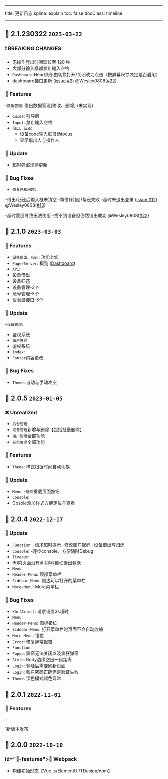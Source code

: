 <!--
 * @Author: error: error: git config user.name & please set dead value or install git && error: git config user.email & please set dead value or install git & please set dead value or install git
 * @Date: 2023-03-31 13:54:14
 * @LastEditors: error: error: git config user.name & please set dead value or install git && error: git config user.email & please set dead value or install git & please set dead value or install git
 * @LastEditTime: 2023-04-04 11:57:27
 * @FilePath: \MTB-Equipment-Management-System\CHANGELOG.md
 * @Description: 这是默认设置,请设置`customMade`, 打开koroFileHeader查看配置 进行设置: https://github.com/OBKoro1/koro1FileHeader/wiki/%E9%85%8D%E7%BD%AE
-->

---

title: 更新日志
spline: explain
toc: false
docClass: timeline

---

## 🌈 2.1.230322 `2023-03-22`
### ❗ BREAKING CHANGES

- 无操作登出时间延长至 120 秒
- 大部分输入框都禁止输入空格
- `Dashboard`:Head头部由切换打开/关闭改为点击（按屏幕尺寸决定是否启用）
- dashboard接口更新 (<a href="https://github.com/OpenSourceSDZZ/MTB-Equipment-Management-System/issue/2">issue #2</a>) @Wesley0808(<a href="https://github.com/OpenSourceSDZZ/MTB-Equipment-Management-System/pull/22">#22</a>)

### 💎 Features

-`数据管理`: 借出数据管理[修改、删除] (未实现)
- `Guide`: 引导层
- `Input`: 禁止输入空格
- `借出、归还`:
  - 设备code输入框自动focus
  - 显示借出人与操作人

### 🚀 Update

- 超时弹窗规则更新

### 🐞 Bug Fixes

- `修复已知问题`:

-借出/归还后输入框未清空
-帮借(转借)/帮还失败
-超时未退出登录 (<a
    href="https://github.com/OpenSourceSDZZ/MTB-Equipment-Management-System/issue/12">issue
    #12</a>) @Wesley0808(<a
    href="https://github.com/OpenSourceSDZZ/MTB-Equipment-Management-System/pull/13">#13</a>)

-超时蒙层导致无法使用
-找不到设备但仍然借出成功 @Wesley0808(<a
    href="https://github.com/OpenSourceSDZZ/MTB-Equipment-Management-System/pull/22">#22</a>)


## 🌈 2.1.0 `2023-03-03`

### 💎 Features

- `设备借出、归还`: 功能上线
- `Page/Server`: 概览 (<a href="?type=dashboard">Dashboard</a>)
- `API`:
 - 设备借出
 - 设备归还
 - 设备管理-3个
 - 账号管理-3个
 - 仪表盘接口-5个

### 🚀 Update

-`设备管理`:
- 鉴权系统
- `账户管理`:
- 鉴权系统
- `Index`: 
 - `Footer`内容更改


### 🐞 Bug Fixes
- `Theme`: 自动与手动冲突

## 🌈 2.0.5 `2023-01-05`

### ❌ Unrealized

- `后台管理`:
 - `设备管理`新增与删除【包括批量删除】
 - `用户管理`全部功能
 - `任务管理`全部功能



### 💎 Features

- `Theme`: 样式根据时间自动切换


### 🚀 Update

- `Menu`:
-`选项`重载页面按钮
- `Console`:
 - Cosole添加样式方便定位与查看


## 🌈 2.0.4 `2022-12-17`

### 🚀 Update

- `Function`:
 -请求超时提示
 -修改账户密码
 -设备借出与归还
- `Console`:
 -逐步console，方便随时Debug
- `Timeout`:
 - 60内页面没有`点击事件`自动退出登录
- `Menu`:
 - `Header-Menu`: 顶部菜单栏
 - `Sidebar-Menu`: 侧边可以打开的菜单栏
 - `More-Menu`: More菜单栏

### 🐞 Bug Fixes

- `Xhr(Axios)`: 请求设置3s超时
- `Menu`:
 - `Header-Menu`: 图标错位
 - `Sidebar-Menu`: 打开菜单栏时页面不会自动收缩
 - `More-Menu`: 错位 
- `Error`: 修复异常报错
- `Function`:
 - `Popup`: 弹窗无法关闭以及疯狂弹窗
 - `Style`: Body边缘空出一段距离
 - `Login`: 登陆后需要刷新页面
 - `Login`: 账户密码正确但是验证失败
 - `Theme`: 深色模式颜色异常

## 🌈 2.0.1 `2022-11-01`

### 💎 Features

    -
`新版本发布


## 🌈 2.0.0 `2022-10-10`

###  id="🚀-features">📌 Webpack

- 构建初始形态【Vue.js/ElementUI/TDesign/npm】
